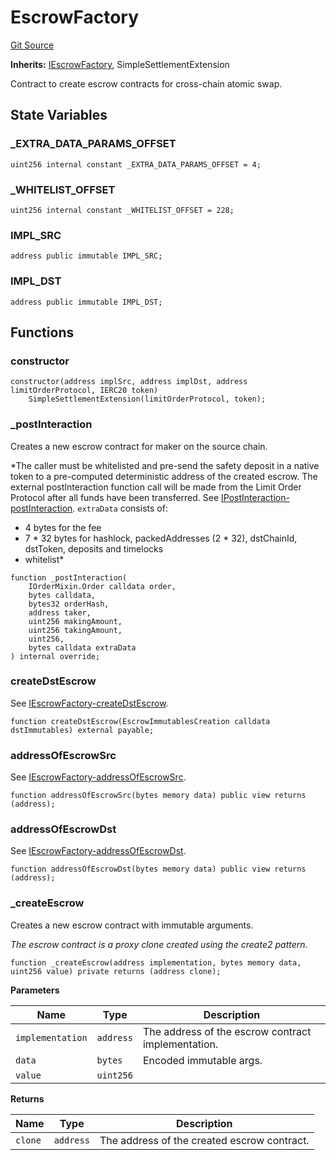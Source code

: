 # EscrowFactory
[Git Source](https://github.com/1inch/cross-chain-swap/blob/ebb85c41907258c27b301dda207e13dd189a6048/contracts/EscrowFactory.sol)

**Inherits:**
[IEscrowFactory](/contracts/interfaces/IEscrowFactory.sol/interface.IEscrowFactory.md), SimpleSettlementExtension

Contract to create escrow contracts for cross-chain atomic swap.


## State Variables
### _EXTRA_DATA_PARAMS_OFFSET

```solidity
uint256 internal constant _EXTRA_DATA_PARAMS_OFFSET = 4;
```


### _WHITELIST_OFFSET

```solidity
uint256 internal constant _WHITELIST_OFFSET = 228;
```


### IMPL_SRC

```solidity
address public immutable IMPL_SRC;
```


### IMPL_DST

```solidity
address public immutable IMPL_DST;
```


## Functions
### constructor


```solidity
constructor(address implSrc, address implDst, address limitOrderProtocol, IERC20 token)
    SimpleSettlementExtension(limitOrderProtocol, token);
```

### _postInteraction

Creates a new escrow contract for maker on the source chain.

*The caller must be whitelisted and pre-send the safety deposit in a native token
to a pre-computed deterministic address of the created escrow.
The external postInteraction function call will be made from the Limit Order Protocol
after all funds have been transferred. See [IPostInteraction-postInteraction](/lib/limit-order-protocol/contracts/mocks/InteractionMock.sol/contract.InteractionMock.md#postinteraction).
`extraData` consists of:
- 4 bytes for the fee
- 7 * 32 bytes for hashlock, packedAddresses (2 * 32), dstChainId, dstToken, deposits and timelocks
- whitelist*


```solidity
function _postInteraction(
    IOrderMixin.Order calldata order,
    bytes calldata,
    bytes32 orderHash,
    address taker,
    uint256 makingAmount,
    uint256 takingAmount,
    uint256,
    bytes calldata extraData
) internal override;
```

### createDstEscrow

See [IEscrowFactory-createDstEscrow](/contracts/interfaces/IEscrowFactory.sol/interface.IEscrowFactory.md#createdstescrow).


```solidity
function createDstEscrow(EscrowImmutablesCreation calldata dstImmutables) external payable;
```

### addressOfEscrowSrc

See [IEscrowFactory-addressOfEscrowSrc](/contracts/interfaces/IEscrowFactory.sol/interface.IEscrowFactory.md#addressofescrowsrc).


```solidity
function addressOfEscrowSrc(bytes memory data) public view returns (address);
```

### addressOfEscrowDst

See [IEscrowFactory-addressOfEscrowDst](/contracts/interfaces/IEscrowFactory.sol/interface.IEscrowFactory.md#addressofescrowdst).


```solidity
function addressOfEscrowDst(bytes memory data) public view returns (address);
```

### _createEscrow

Creates a new escrow contract with immutable arguments.

*The escrow contract is a proxy clone created using the create2 pattern.*


```solidity
function _createEscrow(address implementation, bytes memory data, uint256 value) private returns (address clone);
```
**Parameters**

|Name|Type|Description|
|----|----|-----------|
|`implementation`|`address`|The address of the escrow contract implementation.|
|`data`|`bytes`|Encoded immutable args.|
|`value`|`uint256`||

**Returns**

|Name|Type|Description|
|----|----|-----------|
|`clone`|`address`|The address of the created escrow contract.|


